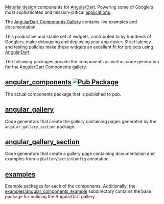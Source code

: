 [Material design] components for [AngularDart]. Powering some of Google's most
sophisticated and mission-critical [applications].

The [AngularDart Components Gallery] contains live examples and documentation.

This productive and stable set of widgets, contributed to by hundreds of
Googlers, make debugging and deploying your app easier. Strict latency and
testing policies make these widgets an excellent fit for projects using
[AngularDart].

[Material design]: https://material.io/guidelines
[AngularDart]: https://pub.dev/packages/angular
[applications]: https://news.dartlang.org/2016/03/the-new-adwords-ui-uses-dart-we-asked.html
[AngularDart Components Gallery]: https://angulardart.github.io/angular_components/

The following packages provide the components as well as code generation for the
AngularDart Components gallery.

## [angular_components]&nbsp;[![Pub Package](https://img.shields.io/pub/v/angular_components.svg)](https://pub.dev/packages/angular_components)

The actual components package that is published to pub.

## [angular_gallery]

Code generators that create the gallery containing pages generated by the
`angular_gallery_section` package.

## [angular_gallery_section]

Code generators that create a gallery page containing documentation and examples
from a `@GallerySectionConfig` annotation.

## [examples]

Example packages for each of the components. Additionally, the
[examples/angular_components_example] subdirectory contains the base package
for building the AngularDart gallery.

[angular_components]: (https://github.com/angulardart/angular_components/tree/master/angular_components)
[angular_gallery]: (https://github.com/angulardart/angular_components/tree/master/angular_gallery)
[angular_gallery_section]: (https://github.com/angulardart/angular_components/tree/master/angular_gallery_section)
[examples]: (https://github.com/angulardart/angular_components/tree/master/examples)
[examples/angular_components_example]: (https://github.com/angulardart/angular_components/tree/master/examples/angular_components_example)
